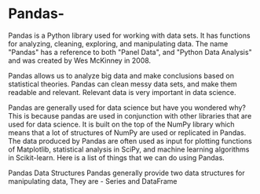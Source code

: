 # Pandas-

Pandas is a Python library used for working with data sets.
It has functions for analyzing, cleaning, exploring, and manipulating data.
The name "Pandas" has a reference to both "Panel Data", and "Python Data Analysis" and was created by Wes McKinney in 2008.

Pandas allows us to analyze big data and make conclusions based on statistical theories.
Pandas can clean messy data sets, and make them readable and relevant.
Relevant data is very important in data science.

Pandas are generally used for data science but have you wondered why? This is because pandas are used in conjunction with other libraries that are used for data science. It is built on the top of the NumPy library which means that a lot of structures of NumPy are used or replicated in Pandas. The data produced by Pandas are often used as input for plotting functions of Matplotlib, statistical analysis in SciPy, and machine learning algorithms in Scikit-learn. Here is a list of things that we can do using Pandas.

Pandas Data Structures
Pandas generally provide two data structures for manipulating data,
They are -
Series and 
DataFrame
